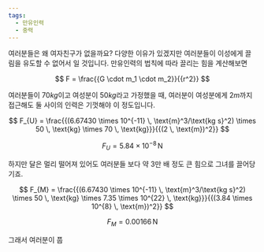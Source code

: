 ```yaml
---
tags:
  - 만유인력
  - 중력
---
```

여러분들은 왜 여자친구가 없을까요? 다양한 이유가 있겠지만 여러분들이 이성에게 끌림을 유도할 수 없어서 일 것입니다. 만유인력의 법칙에 따라 끌리는 힘을 계산해보면

$$
F = \frac{{G \cdot m_1 \cdot m_2}}{{r^2}}
$$

여러분들이 $70kg$이고 여성분이 $50kg$라고 가정했을 때, 여러분이 여성분에게 $2m$까지 접근해도 둘 사이의 인력은 기껏해야 이 정도입니다.

$$
F_{U} = \frac{{(6.67430 \times 10^{-11} \, \text{m}^3/\text{kg s}^2) \times 50 \, \text{kg} \times 70 \, \text{kg}}}{{(2 \, \text{m})^2}}
$$

$$
F_{U} = 5.84 \times 10^{-8} \, \text{N}
$$

하지만 달은 멀리 떨어져 있어도 여러분들 보다 약 3만 배 정도 큰 힘으로 그녀를 끌어당기죠.

$$
F_{M} = \frac{{(6.67430 \times 10^{-11} \, \text{m}^3/\text{kg s}^2) \times 50 \, \text{kg} \times 7.35 \times 10^{22} \, \text{kg}}}{{(3.84 \times 10^{8} \, \text{m})^2}}
$$

$$
F_{M} = 0.00166 \, \text{N}
$$

그래서 여러분이 풉